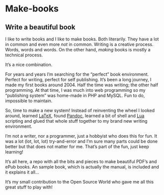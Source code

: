 # Make-books

## Write a beautiful book

I like to write books and I like to make books. Both literarily. They have a lot in common and even more _not_ in common. Writing is a creative process. Words, words and words. On the other hand, _making_ books is mostly a technical process.

It’s a nice combination.

For years and years I’m searching for the “perfect” book environment. Perfect for writing, perfect for self publishing. It’s been a long journey, I made my first books around 2004. Half the time was writing; the other half programming. At that time, I was much into web programming so my “publishing system” was home-made in PHP and MySQL. Fun to do, impossible to maintain.

So, time to make a new system! Instead of reinventing the wheel I looked around, learned [LaTeX](https://www.latex-project.org), found [Pandoc](https://pandoc.org), learned a bit of shell and [Lua](https://www.lua.org) scripting and glued that whole stuff together to my brand new writing environment.

I’m not a writer, nor a programmer, just a hobbyist who does this for fun. It was a lot (lot, lot, lot) try-and-error and I’m sure many parts could be done better but that does not matter for me. That’s part of the fun, just keep learning!


It’s all here, a repo with all the bits and pieces to make beautiful PDF’s and ePub books. An sample book, which is actually the manual, is included and it explains it all...


It’s my small contribution to the Open Source World who gave me all this great stuff to play with!
